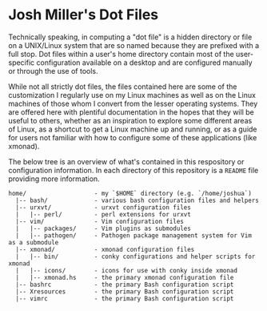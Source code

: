 # Josh Miller's Dot Files

Technically speaking, in computing a "dot file" is a hidden directory or
file on a UNIX/Linux system that are so named because they are prefixed
with a full stop. Dot files within a user's home directory contain most of
the user-specific configuration available on a desktop and are configured
manually or through the use of tools. 

While not all strictly dot files, the files contained here are some of the
customization I regularly use on my Linux machines as well as on the Linux
machines of those whom I convert from the lesser operating systems. They
are offered here with plentiful documentation in the hopes that they will
be useful to others, whether as an inspiration to explore some different
areas of Linux, as a shortcut to get a Linux machine up and running, or as
a guide for users not familiar with how to configure some of these
applications (like xmonad).

The below tree is an overview of what's contained in this respository or
configuration information. In each directory of this repository is a `README`
file providing more information.

```
home/                   - my `$HOME` directory (e.g. `/home/joshua`)
  |-- bash/             - various bash configuration files and helpers
  |-- urxvt/            - urxvt configuration files
  |   |-- perl/         - perl extensions for urxvt
  |-- vim/              - Vim configuration files
  |   |-- packages/     - Vim plugins as submodules
  |   |-- pathogen/     - Pathogen package management system for Vim as a submodule
  |-- xmonad/           - xmonad configuration files
  |   |-- bin/          - conky configurations and helper scripts for xmonad
  |   |-- icons/        - icons for use with conky inside xmonad
  |   |-- xmonad.hs     - the primary xmonad configuration file
  |-- bashrc            - the primary Bash configuration script
  |-- Xresources        - the primary Bash configuration script
  |-- vimrc             - the primary Bash configuration script
      
```

